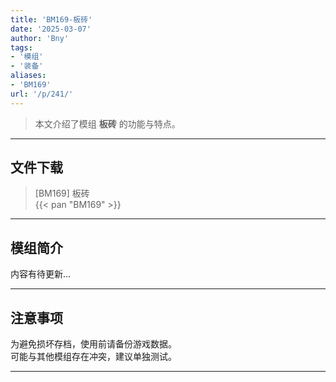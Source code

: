 ```yaml
---
title: 'BM169-板砖'
date: '2025-03-07'
author: 'Bny'
tags:
- '模组'
- '装备'
aliases:
- 'BM169'
url: '/p/241/'
---
```


> 本文介绍了模组 **板砖** 的功能与特点。

---

## 文件下载

> [BM169] 板砖  
{{< pan "BM169" >}}  

---

## 模组简介

>  
内容有待更新...  

---

## 注意事项

>  
为避免损坏存档，使用前请备份游戏数据。  
可能与其他模组存在冲突，建议单独测试。  

---

